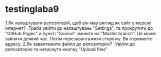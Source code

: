 # testinglaba9
1.Як налаштувати репозиторій, щоб він мав вигляд як сайт у
мережі Інтернет?
-Треба увійти до налаштувань "Settings", та прокрутити до "GitHub Pages" и пункті "Source" змінити на "Master branch". Це може зайняти деякий час.
Потім перезавантажити сторінку. Ви отримаете адресу.
2.Як завантажити файли до репозиторію?
-Увійти до репозиторію та натиснути кнопку "Upload files" 

